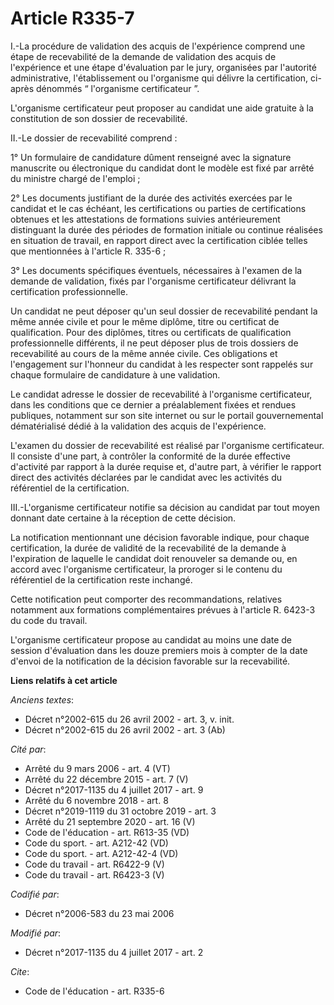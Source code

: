# Article R335-7

I.-La procédure de validation des acquis de l'expérience comprend une étape de recevabilité de la demande de validation des
acquis de l'expérience et une étape d'évaluation par le jury, organisées par l'autorité administrative, l'établissement ou
l'organisme qui délivre la certification, ci-après dénommés “ l'organisme certificateur ”. 

L'organisme certificateur peut proposer au candidat une aide gratuite à la constitution de son dossier de recevabilité. 

II.-Le dossier de recevabilité comprend : 

1° Un formulaire de candidature dûment renseigné avec la signature manuscrite ou électronique du candidat dont le modèle est
fixé par arrêté du ministre chargé de l'emploi ; 

2° Les documents justifiant de la durée des activités exercées par le candidat et le cas échéant, les certifications ou
parties de certifications obtenues et les attestations de formations suivies antérieurement distinguant la durée des périodes
de formation initiale ou continue réalisées en situation de travail, en rapport direct avec la certification ciblée telles
que mentionnées à l'article R. 335-6 ; 

3° Les documents spécifiques éventuels, nécessaires à l'examen de la demande de validation, fixés par l'organisme
certificateur délivrant la certification professionnelle. 

Un candidat ne peut déposer qu'un seul dossier de recevabilité pendant la même année civile et pour le même diplôme, titre ou
certificat de qualification. Pour des diplômes, titres ou certificats de qualification professionnelle différents, il ne peut
déposer plus de trois dossiers de recevabilité au cours de la même année civile. Ces obligations et l'engagement sur
l'honneur du candidat à les respecter sont rappelés sur chaque formulaire de candidature à une validation. 

Le candidat adresse le dossier de recevabilité à l'organisme certificateur, dans les conditions que ce dernier a
préalablement fixées et rendues publiques, notamment sur son site internet ou sur le portail gouvernemental dématérialisé
dédié à la validation des acquis de l'expérience. 

L'examen du dossier de recevabilité est réalisé par l'organisme certificateur. Il consiste d'une part, à contrôler la
conformité de la durée effective d'activité par rapport à la durée requise et, d'autre part, à vérifier le rapport direct des
activités déclarées par le candidat avec les activités du référentiel de la certification. 

III.-L'organisme certificateur notifie sa décision au candidat par tout moyen donnant date certaine à la réception de cette
décision. 

La notification mentionnant une décision favorable indique, pour chaque certification, la durée de validité de la
recevabilité de la demande à l'expiration de laquelle le candidat doit renouveler sa demande ou, en accord avec l'organisme
certificateur, la proroger si le contenu du référentiel de la certification reste inchangé. 

Cette notification peut comporter des recommandations, relatives notamment aux formations complémentaires prévues à l'article
R. 6423-3 du code du travail. 

L'organisme certificateur propose au candidat au moins une date de session d'évaluation dans les douze premiers mois à
compter de la date d'envoi de la notification de la décision favorable sur la recevabilité.

**Liens relatifs à cet article**

_Anciens textes_:

  - Décret n°2002-615 du 26 avril 2002 - art. 3, v. init.
  - Décret n°2002-615 du 26 avril 2002 - art. 3 (Ab)

_Cité par_:

  - Arrêté du 9 mars 2006 - art. 4 (VT)
  - Arrêté du 22 décembre 2015 - art. 7 (V)
  - Décret n°2017-1135 du 4 juillet 2017 - art. 9
  - Arrêté du 6 novembre 2018 - art. 8
  - Décret n°2019-1119 du 31 octobre 2019 - art. 3
  - Arrêté du 21 septembre 2020 - art. 16 (V)
  - Code de l'éducation - art. R613-35 (VD)
  - Code du sport. - art. A212-42 (VD)
  - Code du sport. - art. A212-42-4 (VD)
  - Code du travail - art. R6422-9 (V)
  - Code du travail - art. R6423-3 (V)

_Codifié par_:

  - Décret n°2006-583 du 23 mai 2006

_Modifié par_:

  - Décret n°2017-1135 du 4 juillet 2017 - art. 2

_Cite_:

  - Code de l'éducation - art. R335-6
